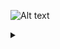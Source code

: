 
![Alt text](https://g.gravizo.com/source/custom_mark10?https%3A%2F%2Fraw.githubusercontent.com%2Farinbasu%2Fhlth460%2Fmaster%2Fdrawing.md)
<details> 
<summary></summary>
custom_mark10
  digraph G {
    size ="4,4";
    main [shape=box];
    main -> parse [weight=8];
    parse -> execute;
    main -> init [style=dotted];
    main -> cleanup;
    execute -> { make_string; printf};
    init -> make_string;
    edge [color=red];
    main -> printf [style=bold,label="100 times"];
    make_string [label="make a string"];
    node [shape=box,style=filled,color=".7 .3 1.0"];
    execute -> compare;
  }
custom_mark10
</details>
